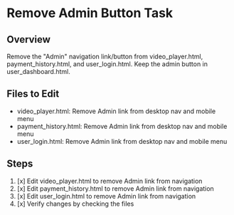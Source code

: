 # Remove Admin Button Task

## Overview
Remove the "Admin" navigation link/button from video_player.html, payment_history.html, and user_login.html. Keep the admin button in user_dashboard.html.

## Files to Edit
- video_player.html: Remove Admin link from desktop nav and mobile menu
- payment_history.html: Remove Admin link from desktop nav and mobile menu
- user_login.html: Remove Admin link from desktop nav and mobile menu

## Steps
1. [x] Edit video_player.html to remove Admin link from navigation
2. [x] Edit payment_history.html to remove Admin link from navigation
3. [x] Edit user_login.html to remove Admin link from navigation
4. [x] Verify changes by checking the files

